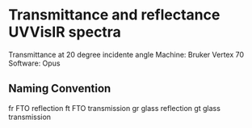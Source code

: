 Transmittance and reflectance UVVisIR spectra
=============================================
Transmittance at 20 degree incidente angle
Machine: Bruker Vertex 70
Software: Opus

Naming Convention
-----------------
fr  FTO reflection
ft  FTO transmission
gr  glass reflection
gt  glass transmission
